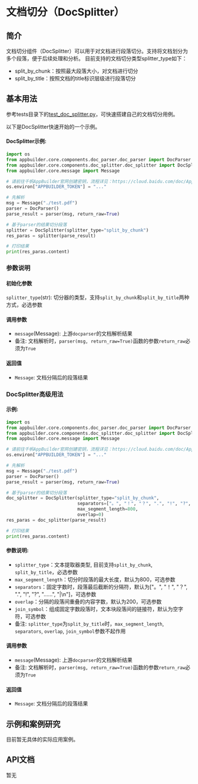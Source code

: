 # 文档切分（DocSplitter）

## 简介
文档切分组件（DocSplitter）可以用于对文档进行段落切分。支持将文档划分为多个段落，便于后续处理和分析。
目前支持的文档切分类型splitter_type如下：
*  split_by_chunk：按照最大段落大小，对文档进行切分
*  split_by_title：按照文档的title标识层级进行段落切分

基本用法
---
参考tests目录下的[test_doc_splitter.py](https://github.com/baidubce/app-builder/blob/master/appbuilder/tests/test_doc_splitter.py)，可快速搭建自己的文档切分用例。

以下是DocSplitter快速开始的一个示例。

#### DocSplitter示例:

```python
import os
from appbuilder.core.components.doc_parser.doc_parser import DocParser
from appbuilder.core.components.doc_splitter.doc_splitter import DocSplitter
from appbuilder.core.message import Message

# 请前往千帆AppBuilder官网创建密钥，流程详见：https://cloud.baidu.com/doc/AppBuilder/s/Olq6grrt6#1%E3%80%81%E5%88%9B%E5%BB%BA%E5%AF%86%E9%92%A5
os.environ["APPBUILDER_TOKEN"] = "..."

# 先解析
msg = Message("./test.pdf")
parser = DocParser()
parse_result = parser(msg, return_raw=True)

# 基于parser的结果切分段落
splitter = DocSplitter(splitter_type="split_by_chunk")
res_paras = splitter(parse_result)

# 打印结果
print(res_paras.content)
```
### 参数说明
#### 初始化参数
`splitter_type`(str): 切分器的类型，支持`split_by_chunk`和`split_by_title`两种方式，必选参数

#### 调用参数
* `message`(Message): 上游`docparser`的文档解析结果
* 备注: 文档解析时，`parser(msg, return_raw=True)`函数的参数`return_raw`必须为`True`
#### 返回值
* `Message`: 文档分隔后的段落结果

### DocSplitter高级用法

#### 示例:

```python
import os
from appbuilder.core.components.doc_parser.doc_parser import DocParser
from appbuilder.core.components.doc_splitter.doc_splitter import DocSplitter
from appbuilder.core.message import Message

# 请前往千帆AppBuilder官网创建密钥，流程详见：https://cloud.baidu.com/doc/AppBuilder/s/Olq6grrt6#1%E3%80%81%E5%88%9B%E5%BB%BA%E5%AF%86%E9%92%A5
os.environ["APPBUILDER_TOKEN"] = "..."

# 先解析
msg = Message("./test.pdf")
parser = DocParser()
parse_result = parser(msg, return_raw=True)

# 基于parser的结果切分段落
doc_splitter = DocSplitter(splitter_type="split_by_chunk",
                           separators=["。", "！", "？", ".", "!", "?", "……", "|\n"],
                           max_segment_length=800,
                           overlap=0)
res_paras = doc_splitter(parse_result)

# 打印结果
print(res_paras.content)
```
#### 参数说明:
*  `splitter_type`：文本提取器类型, 目前支持`split_by_chunk`, `split_by_title`，必选参数
*  `max_segment_length`：切分时段落的最大长度，默认为800，可选参数
*  `separators`：固定字数时，段落最后截断的分隔符，默认为["。", "！", "？", ".", "!", "?", "……", "|\n"]，可选参数
*  `overlap`：分隔的段落间重叠的内容字数，默认为200，可选参数
*  `join_symbol`：组成固定字数段落时，文本块段落间的链接符，默认为空字符，可选参数
*  备注: `splitter_type`为`split_by_title`时，`max_segment_length`, `separators`, `overlap`, `join_symbol`参数不起作用

#### 调用参数
* `message`(Message): 上游`docparser`的文档解析结果
* 备注: 文档解析时，`parser(msg, return_raw=True)`函数的参数`return_raw`必须为`True`
#### 返回值
* `Message`: 文档分隔后的段落结果

## 示例和案例研究

目前暂无具体的实际应用案例。

## API文档

暂无


